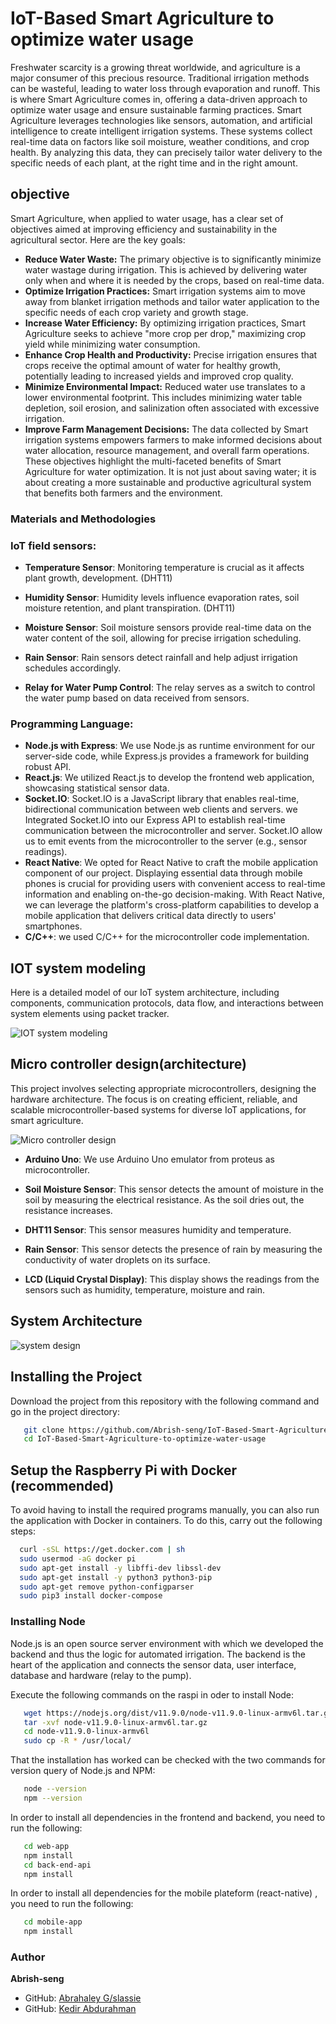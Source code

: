 # IoT-Based Smart Agriculture to optimize water usage

Freshwater scarcity is a growing threat worldwide, and agriculture is a major consumer of this precious resource. Traditional irrigation methods can be wasteful, leading to water loss through evaporation and runoff. This is where Smart Agriculture comes in, offering a data-driven approach to optimize water usage and ensure sustainable farming practices. 
Smart Agriculture leverages technologies like sensors, automation, and artificial intelligence to create intelligent irrigation systems. These systems collect real-time data on factors like soil moisture, weather conditions, and crop health. By analyzing this data, they can precisely tailor water delivery to the specific needs of each plant, at the right time and in the right amount. 

## objective
Smart Agriculture, when applied to water usage, has a clear set of objectives aimed at improving efficiency and sustainability in the agricultural sector. Here are the key goals: 
- **Reduce Water Waste:** The primary objective is to significantly minimize water wastage during irrigation. This is achieved by delivering water only when and where it is needed by the crops, based on real-time data. 
- **Optimize Irrigation Practices:** Smart irrigation systems aim to move away from blanket irrigation methods and tailor water application to the specific needs of each crop variety and growth stage. 
- **Increase Water Efficiency:** By optimizing irrigation practices, Smart Agriculture seeks to achieve "more crop per drop," maximizing crop yield while minimizing water consumption. 
- **Enhance Crop Health and Productivity:** Precise irrigation ensures that crops receive the optimal amount of water for healthy growth, potentially leading to increased yields and improved crop quality. 
- **Minimize Environmental Impact:** Reduced water use translates to a lower environmental footprint. This includes minimizing water table depletion, soil erosion, and salinization often associated with excessive irrigation. 
- **Improve Farm Management Decisions:** The data collected by Smart irrigation systems empowers farmers to make informed decisions about water allocation, resource management, and overall farm operations.
These objectives highlight the multi-faceted benefits of Smart Agriculture for water optimization. It is not just about saving water; it is about creating a more sustainable and productive agricultural system that benefits both farmers and the environment. 

### Materials and Methodologies

### IoT field sensors:

- **Temperature Sensor**: Monitoring temperature is crucial as it affects plant growth, development. (DHT11)

- **Humidity Sensor**: Humidity levels influence evaporation rates, soil moisture retention, and plant transpiration. (DHT11)

- **Moisture Sensor**: Soil moisture sensors provide real-time data on the water content of the soil, allowing for precise irrigation scheduling.

- **Rain Sensor**: Rain sensors detect rainfall and help adjust irrigation schedules accordingly.

- **Relay for Water Pump Control**: The relay serves as a switch to control the water pump based on data received from sensors.

### Programming Language:

- **Node.js with Express**: We use Node.js as runtime environment for our server-side code, while Express.js provides a framework for building robust API.
- **React.js**: We utilized React.js to develop the frontend web application, showcasing statistical sensor data.
- **Socket.IO**: Socket.IO is a JavaScript library that enables real-time, bidirectional communication between web clients and servers. we Integrated Socket.IO into our Express API to establish real-time communication between the microcontroller and server. Socket.IO allow us to emit events from the microcontroller to the server (e.g., sensor readings).
- **React Native**: We opted for React Native to craft the mobile application component of our project. Displaying essential data through mobile phones is crucial for providing users with convenient access to real-time information and enabling on-the-go decision-making. With React Native, we can leverage the platform's cross-platform capabilities to develop a mobile application that delivers critical data directly to users' smartphones.
- **C/C++**: we used C/C++ for the microcontroller code implementation.

## IOT system modeling

Here is a detailed model of our IoT system architecture, including components, communication protocols, data flow, and interactions between system elements using packet tracker.

![IOT system modeling](./asset/iot-system-model.PNG)

## Micro controller design(architecture)

This project involves selecting appropriate microcontrollers, designing the hardware architecture. The focus is on creating efficient, reliable, and scalable microcontroller-based systems for diverse IoT applications, for smart agriculture.

![Micro controller design](./asset/iot-2.jpg)

- **Arduino Uno**: We use Arduino Uno emulator from proteus as microcontroller.
- **Soil Moisture Sensor**: This sensor detects the amount of moisture in the soil by measuring the electrical resistance. As the soil dries out, the resistance increases.
- **DHT11 Sensor**: This sensor measures humidity and temperature.
- **Rain Sensor**: This sensor detects the presence of rain by measuring the conductivity of water droplets on its surface.

- **LCD (Liquid Crystal Display)**: This display shows the readings from the sensors such as humidity, temperature, moisture and rain.

## System Architecture

![system design](./asset/iot-1.jpg)

## Installing the Project

Download the project from this repository with the following command and go in the project directory:

```bash
   git clone https://github.com/Abrish-seng/IoT-Based-Smart-Agriculture-to-optimize-water-usage.git
   cd IoT-Based-Smart-Agriculture-to-optimize-water-usage
```

## Setup the Raspberry Pi with Docker (recommended)

To avoid having to install the required programs manually, you can also run the application with Docker in containers. To do this, carry out the following steps:

```bash
  curl -sSL https://get.docker.com | sh
  sudo usermod -aG docker pi
  sudo apt-get install -y libffi-dev libssl-dev
  sudo apt-get install -y python3 python3-pip
  sudo apt-get remove python-configparser
  sudo pip3 install docker-compose
```

### Installing Node

Node.js is an open source server environment with which we developed the backend and thus the logic for automated irrigation. The backend is the heart of the application and connects the sensor data, user interface, database and hardware (relay to the pump).

Execute the following commands on the raspi in oder to install Node:

```bash
   wget https://nodejs.org/dist/v11.9.0/node-v11.9.0-linux-armv6l.tar.gz
   tar -xvf node-v11.9.0-linux-armv6l.tar.gz
   cd node-v11.9.0-linux-armv6l
   sudo cp -R * /usr/local/
```

That the installation has worked can be checked with the two commands for version query of Node.js and NPM:

```bash
   node --version
   npm --version
```

In order to install all dependencies in the frontend and backend, you need to run the following:

```bash
   cd web-app
   npm install
   cd back-end-api
   npm install
```

In order to install all dependencies for the mobile plateform (react-native) , you need to run the following:

```bash
   cd mobile-app
   npm install
```

### Author

**Abrish-seng**

- GitHub: [Abrahaley G/slassie](https://github.com/Abrish-seng)
- GitHub: [Kedir Abdurahman](https://github.com/keddo)
